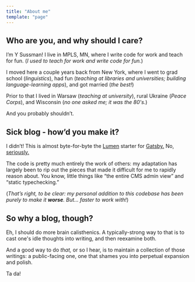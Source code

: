 ```yaml
---
title: "About me"
template: "page"
---
```


## Who are you, and why should I care?
I’m Y Sussman! I live in MPLS, MN, where I write code for work and teach for fun. (_I used to teach for work and write code for fun._)

I moved here a couple years back from New York, where I went to grad school (_linguistics_), had fun (_teaching at libraries and universities; building language-learning apps_), and got married (_the best!_) 

Prior to that I lived in Warsaw (_teaching at university_), rural Ukraine (_Peace Corps_), and Wisconsin (_no one asked me; it was the 80's_.)

And you probably shouldn’t.

## Sick blog - how’d you make it?

I didn’t! This is almost byte-for-byte the [Lumen](https://github.com/alxshelepenok/gatsby-starter-lumen) starter for [Gatsby.](https://www.gatsbyjs.org/features/) No, [seriously.](https://lumen.netlify.com/) 

The code is pretty much entirely the work of others: my adaptation has largely been to rip out the pieces that made it difficult for me to rapidly reason about. You know, little things like “the entire CMS admin view” and “static typechecking.” 

(_That’s right, to be clear: my personal addition to this codebase has been purely to make it **worse**. But... faster to work with!_)

## So why a blog, though?

Eh, I should do more brain calisthenics. A typically-strong way to that is to cast one's idle thoughts into writing, and then reexamine both.

And a good way to do _that,_ or so I hear, is to maintain a collection of those writings: a public-facing one, one that shames you into perpetual expansion and polish.

Ta da!
